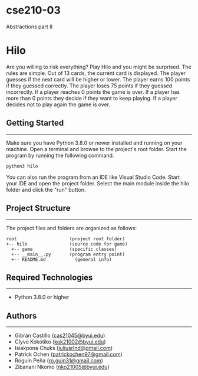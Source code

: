 # cse210-03
Abstractions part II


# Hilo
Are you willing to risk everything? Play Hilo and you might be surprised. The rules are simple. 
Out of 13 cards, the current card is displayed. The player guesses if the next card will be higher 
or lower. The player earns 100 points if they guessed correctly. The player loses 75 points if they 
guessed incorrectly. If a player reaches 0 points the game is over. If a player has more than 0 points 
they decide if they want to keep playing. If a player decides not to play again the game is over.

## Getting Started
---
Make sure you have Python 3.8.0 or newer installed and running on your machine. Open a terminal and 
browse to the project's root folder. Start the program by running the following command.
```
python3 hilo 
```
You can also run the program from an IDE like Visual Studio Code. Start your IDE and open the 
project folder. Select the main module inside the hilo folder and click the "run" button.

## Project Structure
---
The project files and folders are organized as follows:
```
root                    (project root folder)
+-- hilo                (source code for game)
  +-- game              (specific classes)
  +-- __main__.py       (program entry point)
  +-- README.md           (general info)
```

## Required Technologies
---
* Python 3.8.0 or higher

## Authors
---
* Gibran Castillo (cas21045@byui.edu)
* Clyve Kokotiko (kok21002@byui.edu)
* Isiakpona Chuks (juliusrlnd@gmail.com)
* Patrick Ochen (patrickochen97@gmail.com)
* Roguin Peña (ro.guin31@gmail.com)
* Zibanani Nkomo (nko21005@byui.edu)